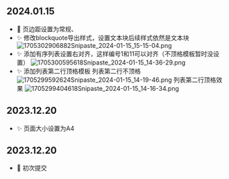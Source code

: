 ## 2024.01.15
- 🐛 页边距设置为常规、
- ✨ 修改blockquote导出样式，设置文本块后续样式依然是文本块
    ![1705302906882Snipaste_2024-01-15_15-15-04.png](https://fastly.jsdelivr.net/gh/Achuan-2/PicBed@pic/assets/1705302906882Snipaste_2024-01-15_15-15-04.png)
- ✨ 添加有序列表设置右对齐，这样编号1和11可以对齐（不顶格模板暂时没设置）
    ![1705300595618Snipaste_2024-01-15_14-36-29.png](https://fastly.jsdelivr.net/gh/Achuan-2/PicBed@pic/assets/1705300595618Snipaste_2024-01-15_14-36-29.png)
- ✨ 添加列表第二行顶格模板
    列表第二行不顶格
    ![1705299592624Snipaste_2024-01-15_14-19-46.png](https://fastly.jsdelivr.net/gh/Achuan-2/PicBed@pic/assets/1705299592624Snipaste_2024-01-15_14-19-46.png)
    列表第二行顶格效果
    ![1705299404618Snipaste_2024-01-15_14-16-34.png](https://fastly.jsdelivr.net/gh/Achuan-2/PicBed@pic/assets/1705299404618Snipaste_2024-01-15_14-16-34.png)

## 2023.12.20
- ✨ 页面大小设置为A4

## 2023.12.20
-  🎉 初次提交